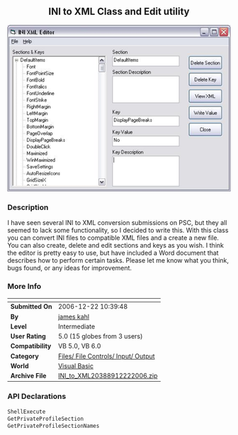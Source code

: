 ﻿<div align="center">

## INI to XML Class and Edit utility

<img src="PIC20061222121293572.JPG">
</div>

### Description

I have seen several INI to XML conversion submissions on PSC, but they all seemed to lack some functionality, so I decided to write this. With this class you can convert INI files to compatible XML files and a create a new file. You can also create, delete and edit sections and keys as you wish. I think the editor is pretty easy to use, but have included a Word document that describes how to perform certain tasks. Please let me know what you think, bugs found, or any ideas for improvement.
 
### More Info
 


<span>             |<span>
---                |---
**Submitted On**   |2006-12-22 10:39:48
**By**             |[james kahl](https://github.com/Planet-Source-Code/PSCIndex/blob/master/ByAuthor/james-kahl.md)
**Level**          |Intermediate
**User Rating**    |5.0 (15 globes from 3 users)
**Compatibility**  |VB 5\.0, VB 6\.0
**Category**       |[Files/ File Controls/ Input/ Output](https://github.com/Planet-Source-Code/PSCIndex/blob/master/ByCategory/files-file-controls-input-output__1-3.md)
**World**          |[Visual Basic](https://github.com/Planet-Source-Code/PSCIndex/blob/master/ByWorld/visual-basic.md)
**Archive File**   |[INI\_to\_XML20388912222006\.zip](https://github.com/Planet-Source-Code/james-kahl-ini-to-xml-class-and-edit-utility__1-67441/archive/master.zip)

### API Declarations

```
ShellExecute
GetPrivateProfileSection
GetPrivateProfileSectionNames
```






